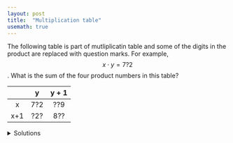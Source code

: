 ```yaml
---
layout: post
title:  "Multiplication table"
usemath: true
---
```


The following table is part of mutliplicatin table and some of the digits in
the product are replaced with question marks. For example, $$ x \cdot y = 7?2
$$. What is the sum of the four product numbers in this table?  

|      | y    | y + 1 |
|:----:|:----:|:-----:|
| x    | 7?2  | ??9   |
| x+1  | ?2?  | 8??   |

<details markdown="1"><summary markdown="span">Solutions</summary>

According to the table, we have four equations.

$$ \begin{align}
x \cdot y = 7?2 \\
x \cdot (y + 1) = ??9 \\
(x+1) \cdot y = ?2? \\
(x+1) \cdot (y + 1) = 8?? 
\end{align}$$

Looking at the first two equations, we can see $$ 7?2 + x = ??9 $$.

$$ \begin{align}
x \cdot y = 7?2 \\
x \cdot (y + 1) = x \cdot y + x = 7?2 + x = ??9 \\
\end{align}$$

Therefore, the unit digit of $$ x $$ must be 7.

Since $$ x \cdot y = 7?2 $$, the unit digit of $$ y $$ must be 6. 
Also, the unit digit of $$ x + 1 $$ must be 8, and that of $$ y + 1 $$ must be 7.

With the information about unit digits, we can find out the unit digit of all
the product numbers.

|      | y    | y + 1 |
|:----:|:----:|:-----:|
| x    | 7?2  | ??9   |
| x+1  | ?28  | 8?6   |

Now we focus on the following equation because there is only one digit missing and
we have clues about the hundred digit.

$$ (x+1) \cdot y = ?28 $$

The question mark in this equation is either 7 or 8. 
We try 8 here (you can try 7, but it does not work).
If the question mark is 8, we have

$$ (x+1) \cdot y = 828. $$

Now we need to find two integers. One of them has 8 at the unit place, the other
has 6 at the unit place, and their product is 828.

Let us find all prime factors of 828.

$$ 828 = 2 \times 2 \times 3 \times 3 \times 23. $$

One pair you may find is $$ x + 1 = 138 $$ and $$ y = 6 $$. However, they do
not work for ALL equations.

Another pair is $$ x + 1 = 18 $$ and $$ y = 46 $$. Voila! They work for all
equations. So, $$ x = 17 $$ and $$ y = 46 $$. 

|      | 46   | 47    |
|:----:|:----:|:-----:|
| 17   | 782  | 799   |
| 18   | 828  | 846   |

Finally, the answer is 782 + 799 +828 + 846 = 3255.

</details>

